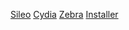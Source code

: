 [Sileo](sileo://source/https://azzoudughetto.github.io/repo/)
[Cydia](cydia://url/https://cydia.saurik.com/api/share#?source=https://azzoudughetto.github.io/repo/)
[Zebra](zbra://sources/add/https://azzoudughetto.github.io/repo/)
[Installer](installer://add/azzoudughetto.github.io/repo/)
